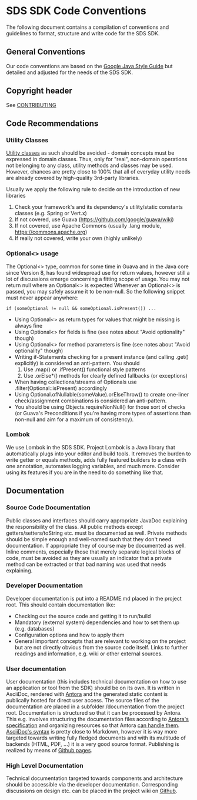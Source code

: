 # SDS SDK Code Conventions
The following document contains a compilation of conventions and guidelines to format, structure and write code for the
SDS SDK.

## General Conventions
Our code conventions are based on the [Google Java Style Guide](https://google.github.io/styleguide/javaguide.html) but
detailed and adjusted for the needs of the SDS SDK.
 
## Copyright header
See [CONTRIBUTING](CONTRIBUTING.md)

## Code Recommendations

### Utility Classes
[Utility classes](https://wiki.c2.com/?UtilityClasses) as such should be avoided - domain concepts must be expressed in domain classes. 
Thus, only for "real", non-domain operations not belonging to any class, utility methods and classes may be used. 
However, chances are pretty close to 100% that all of everyday utility needs are already covered by high-quality 
3rd-party libraries.

Usually we apply the following rule to decide on the introduction of new libraries
1. Check your framework's and its dependency's utility/static constants classes (e.g. Spring or Vert.x)
2. If not covered, use Guava (https://github.com/google/guava/wiki)
3. If not covered, use Apache Commons (usually .lang module, https://commons.apache.org)
4. If really not covered, write your own (highly unlikely)

### Optional<> usage
The Optional<> type, common for some time in Guava and in the Java core since Version 8, has found widespread use for 
return values, however still a lot of discussions emerge concerning a fitting scope of usage.
You may not return null where an Optional<> is expected
Whenever an Optional<> is passed, you may safely assume it to be non-null. 
So the following snippet must never appear anywhere: 
```
if (someOptional != null && someOptional.isPresent()) ...
```

* Using Optional<> as return types for values that might be missing is always fine
* Using Optional<> for fields is fine (see notes about "Avoid optionality" though)
* Using Optional<> for method parameters is fine (see notes about "Avoid optionality" though)
* Writing if-Statements checking for a present instance (and calling .get() explicitly) is considered an anti-pattern. You should
  1. Use .map() or .ifPresent() functional style patterns
  2. Use .orElse*() methods for clearly defined fallbacks (or exceptions)
* When having collections/streams of Optionals use .filter(Optional::isPresent) accordingly
* Using Optional.ofNullable(someValue).orElseThrow() to create one-liner check/assignment combinations is considered an anti-pattern.
* You should be using Objects.requireNonNull() for those sort of checks (or Guava's Preconditions if you're having more types of assertions than non-null and aim for a maximum of consistency).

### Lombok
We use Lombok in the SDS SDK.
Project Lombok is a Java library that automatically plugs into your editor and build tools.
It removes the burden to write getter or equals methods, adds fully featured builders to a class with one annotation, 
automates logging variables, and much more.
Consider using its features if you are in the need to do something like that.

## Documentation

### Source Code Documentation
Public classes and interfaces should carry appropriate JavaDoc explaining the responsibility of the class.
All public methods except getters/setters/toString etc. must be documented as well.
Private methods should be simple enough and well-named such that they don't need documentation. If appropriate they of 
course may be documented as well. Inline comments, especially those that merely separate logical blocks of code, must be 
avoided as they are usually an indicator that a private method can be extracted or that bad naming was used that needs 
explaining.

### Developer Documentation
Developer documentation is put into a README.md placed in the project root. This should contain documentation like:
* Checking out the source code and getting it to run/build
* Mandatory (external system) dependencies and how to set them up (e.g. databases)
* Configuration options and how to apply them
* General important concepts that are relevant to working on the project but are not directly obvious from the source code 
itself. Links to further readings and information, e.g. wiki or other external sources.

### User documentation
User documentation (this includes technical documentation on how to use an application or tool from the SDK) should be on 
its own.
It is written in AsciiDoc, rendered with [Antora](https://antora.org) and the generated static content is
publically hosted for direct user access. 
The source files of the documentation are placed in a subfolder /documentation from the project root.
Documentation is structured so that it can be processed by Antora. This e.g. involves structuring the documentation files
according to [Antora's specification](https://docs.antora.org/antora/2.3/organize-content-files/) and organizing resources
so that Antora [can handle them](https://docs.antora.org/antora/2.3/page/resource-id/).
[AsciiDoc's syntax](https://docs.antora.org/antora/2.3/asciidoc/asciidoc/) is pretty close to Markdown, however it is 
way more targeted towards writing fully fledged documents and with its multitude of backends (HTML, PDF, ...) it is a 
very good source format.
Publishing is realized by means of [Github pages](https://docs.antora.org/antora/2.3/publish-to-github-pages/).

### High Level Documentation
Technical documentation targeted towards components and architecture should be accessible via the developer documentation.
Corresponding discussions on design etc. can be placed in the project wiki on 
[Github](https://github.com/OpenManufacturingPlatform/sds-sdk/wiki).